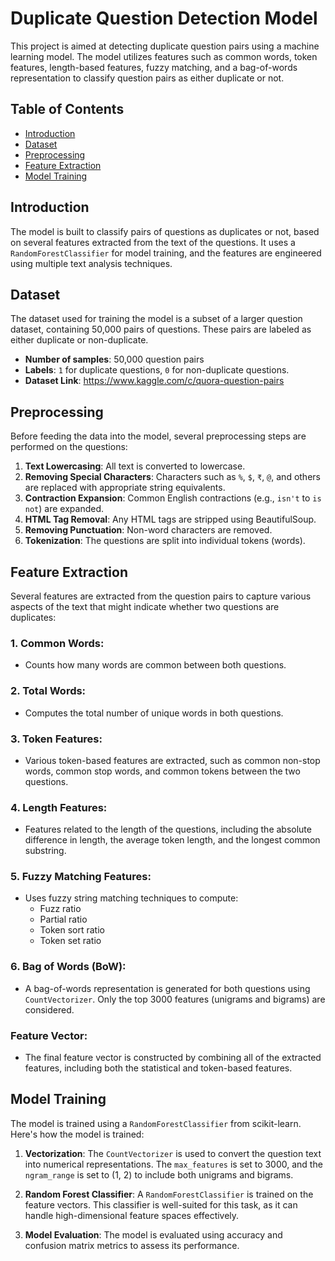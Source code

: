 # Duplicate Question Detection Model

This project is aimed at detecting duplicate question pairs using a machine learning model. The model utilizes features such as common words, token features, length-based features, fuzzy matching, and a bag-of-words representation to classify question pairs as either duplicate or not.

## Table of Contents
- [Introduction](#introduction)
- [Dataset](#dataset)
- [Preprocessing](#preprocessing)
- [Feature Extraction](#feature-extraction)
- [Model Training](#model-training)

## Introduction

The model is built to classify pairs of questions as duplicates or not, based on several features extracted from the text of the questions. It uses a `RandomForestClassifier` for model training, and the features are engineered using multiple text analysis techniques.

## Dataset

The dataset used for training the model is a subset of a larger question dataset, containing 50,000 pairs of questions. These pairs are labeled as either duplicate or non-duplicate.

- **Number of samples**: 50,000 question pairs
- **Labels**: `1` for duplicate questions, `0` for non-duplicate questions.
- **Dataset Link**: https://www.kaggle.com/c/quora-question-pairs

## Preprocessing

Before feeding the data into the model, several preprocessing steps are performed on the questions:

1. **Text Lowercasing**: All text is converted to lowercase.
2. **Removing Special Characters**: Characters such as `%`, `$`, `₹`, `@`, and others are replaced with appropriate string equivalents.
3. **Contraction Expansion**: Common English contractions (e.g., `isn't` to `is not`) are expanded.
4. **HTML Tag Removal**: Any HTML tags are stripped using BeautifulSoup.
5. **Removing Punctuation**: Non-word characters are removed.
6. **Tokenization**: The questions are split into individual tokens (words).

## Feature Extraction

Several features are extracted from the question pairs to capture various aspects of the text that might indicate whether two questions are duplicates:

### 1. Common Words:
- Counts how many words are common between both questions.

### 2. Total Words:
- Computes the total number of unique words in both questions.

### 3. Token Features:
- Various token-based features are extracted, such as common non-stop words, common stop words, and common tokens between the two questions.

### 4. Length Features:
- Features related to the length of the questions, including the absolute difference in length, the average token length, and the longest common substring.

### 5. Fuzzy Matching Features:
- Uses fuzzy string matching techniques to compute:
  - Fuzz ratio
  - Partial ratio
  - Token sort ratio
  - Token set ratio

### 6. Bag of Words (BoW):
- A bag-of-words representation is generated for both questions using `CountVectorizer`. Only the top 3000 features (unigrams and bigrams) are considered.

### Feature Vector:
- The final feature vector is constructed by combining all of the extracted features, including both the statistical and token-based features.

## Model Training

The model is trained using a `RandomForestClassifier` from scikit-learn. Here's how the model is trained:

1. **Vectorization**: The `CountVectorizer` is used to convert the question text into numerical representations. The `max_features` is set to 3000, and the `ngram_range` is set to (1, 2) to include both unigrams and bigrams.
   
2. **Random Forest Classifier**: A `RandomForestClassifier` is trained on the feature vectors. This classifier is well-suited for this task, as it can handle high-dimensional feature spaces effectively.

3. **Model Evaluation**: The model is evaluated using accuracy and confusion matrix metrics to assess its performance.

